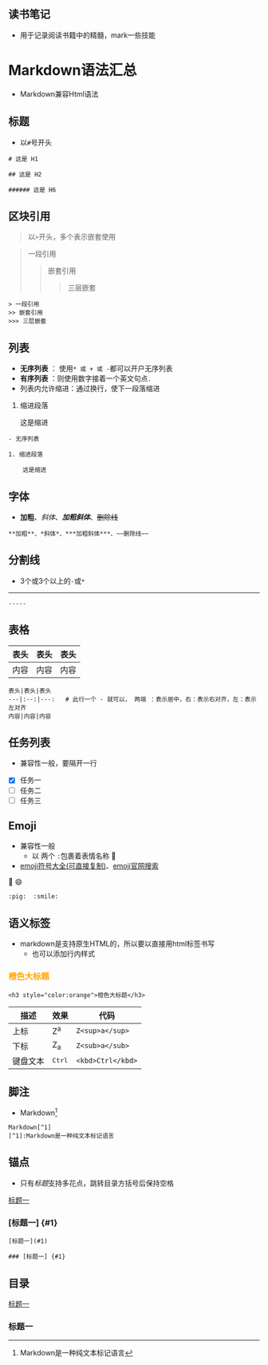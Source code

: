 ## 读书笔记
- 用于记录阅读书籍中的精髓，mark一些技能

# Markdown语法汇总

* Markdown兼容Html语法

## 标题
* 以`#`号开头
```
# 这是 H1

## 这是 H2

###### 这是 H6
```

## 区块引用
> 以`>`开头，多个表示嵌套使用

> 一段引用
>> 嵌套引用
>>> 三层嵌套

```
> 一段引用
>> 嵌套引用
>>> 三层嵌套
```

## 列表
* **无序列表** ： 使用`* 或 + 或 -`都可以开户无序列表
* **有序列表** ：则使用数字接着一个英文句点`.`
* 列表内允许缩进：通过换行，使下一段落缩进
1. 缩进段落

    这是缩进
```
- 无序列表

1. 缩进段落

    这是缩进
```

## 字体
- **加粗**、*斜体*、***加粗斜体***、~~删除线~~
```
**加粗**、*斜体*、***加粗斜体***、~~删除线~~
```

## 分割线
* 3个或3个以上的`-`或`*`

-----

```
-----
```

## 表格

表头|表头|表头
---|:--:|---:
内容|内容|内容

```
表头|表头|表头
---|:--:|---:   # 此行一个 - 就可以， 两端 ：表示居中，右：表示右对齐，左：表示左对齐
内容|内容|内容
```

## 任务列表

- 兼容性一般，要隔开一行

- [x] 任务一
- [ ] 任务二
- [ ] 任务三

## Emoji
- 兼容性一般
    - 以 两个 `:`包裹着表情名称 👧
- [emoji符号大全(可直接复制)](http://www.fhdq.net/emoji/emojifuhao.html#top)、[emoji官网搜索](https://emojipedia.org/face-with-tears-of-joy/)

:pig:  :smile: 

```
:pig:  :smile:
```

## 语义标签

- markdown是支持原生HTML的，所以要以直接用html标签书写
    - 也可以添加行内样式

<h3 style="color:orange">橙色大标题</h3>

```
<h3 style="color:orange">橙色大标题</h3>
```

描述|效果|代码
---|---|---|
上标|Z<sup>a</sup>|`Z<sup>a</sup>`
下标|Z<sub>a</sub>|`Z<sub>a</sub>`
键盘文本|<kbd>Ctrl</kbd>|`<kbd>Ctrl</kbd>`

## 脚注
- Markdown[^1]

```
Markdown[^1]
[^1]:Markdown是一种纯文本标记语言
```

## 锚点
- 只有*标题*支持多花点，跳转目录方括号后保持空格

[标题一](#1)

### [标题一] {#1}

```
[标题一](#1)

### [标题一] {#1}
```

## 目录

[标题一](#标题一)
### 标题一

[^1]:Markdown是一种纯文本标记语言
